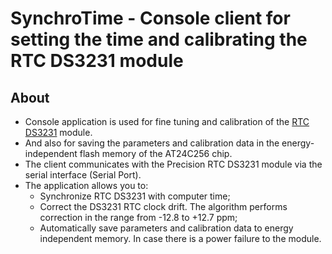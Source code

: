 # SynchroTime - Console client for setting the time and calibrating the RTC DS3231 module

## About
* Console application is used for fine tuning and calibration of the [RTC DS3231](https://create.arduino.cc/projecthub/MisterBotBreak/how-to-use-a-real-time-clock-module-ds3231-bc90fe) module.
* And also for saving the parameters and calibration data in the energy-independent flash memory of the AT24C256 chip.
* The client communicates with the Precision RTC DS3231 module via the serial interface (Serial Port).
* The application allows you to:
  * Synchronize RTC DS3231 with computer time;
  * Correct the DS3231 RTC clock drift. The algorithm performs correction in the range from -12.8 to +12.7 ppm;
  * Automatically save parameters and calibration data to energy independent memory. In case there is a power failure to the module.
